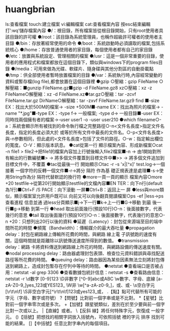 # huangbrian
ls:查看檔案
touch:建立檔案
vi:編輯檔案
cat:查看檔案內容
按esc結束編輯
打’:wq’儲存檔案內容
●/：根目錄，所有檔案皆從根目錄開始，只有root使用者具該目錄的許可權
●/root：該目錄為系統管理員，也稱作超級許可權者的使用者主目錄
●/bin：存放著經常使用的命令
●/boot：系統啟動時必須讀取的檔案,包括系統核心
●/home：存放普通使用者的家目錄，每個使用者都有自己的家目錄
●/etc：放置與系統設定、管理相關的檔案
●/usr：這是一個非常重要的目錄，使用者的應用程式和檔案都放在這個目錄下，類似與windows下的program files目錄
●/media：可用來做為光碟、軟碟片、隨身碟與其他分割區的自動掛載點
●/tmp：供全部使用者暫時放置檔案的目錄
●/var：系統執行時,內容經常變動的資料或暫存檔(log file),都會放置在這個目錄裡
●gzip
○壓縮：gzip FileName
○解壓縮：■gunzip FileName.gz■gzip -d FileName.gz8
xz○壓縮：xz -z FileName○解壓縮：xz -d FileName.xz●tar.gz○壓縮：tar -zcvf FileName.tar.gz DirName○解壓縮：tar -zxvf FileName.tar.gz9
find ■-size EX：找出大於500M的檔案→ -size +500M■-name EX：找出為照片的檔案→ -name "*.jpg"■-type EX：-type f→ 一般檔案;  -type d→ 一般目錄■-user EX：同時找兩個擁有者的檔案→-user user1 -o -user user210
●which filename○-a：系統會顯示所有被找到的命令執行檔之完整路徑○-n<文件名長度>指定文件名長度，指定的長度必須大於 或等於所有文件中最長的文件名。○-p<文件名長度>與-n参數相同，但此處的<文件名長度>包括了文件的路徑。○-w：指定輸出欄位 的寬度。○-V：顯示版本訊息。
●cat從第一行 顯示檔案內容、形成新檔案○cat -n file1 > file2→把file1的檔案內容加上行號後輸入file2檔案■-n  → 由1開始對所有輸出的行數編號■>    → 將多個文件覆蓋到目標文件中■>>  → 將多個文件追加到目標文件中，不覆蓋
●tac從最後一行 開始顯示○tac -r -s 'x\|[^x]' test.log→一個 接著  一個字符的反轉一個文件■-r→將分 隔符  作為基  礎正規表達是處理■-s→使用String作為分 隔符代替默認的換行符
●more一頁一頁的顯示  檔案內容○more +20 testfile→從第20行開始顯示testfile的文檔內容■EN TER：向下n行(default為1行)■Ctrl+F   /S PACE：向下滾動  一屏■Ctrl+B：返回上一 屏
●less與more類似，顯示檔案室允許用戶既可以 向前又可以向後翻頁閱讀檔案○ps -ef    |less→ps查看進程 信息並通 過less分頁顯示■j→下一行■k→上一行■G→移動  到最 後一行■g→移動  到第一行
●head 取出前面幾行(預設10行)○-n：後面接數字，代表幾行的意思
●tail 取出後面幾行(預設10行)○-n：後面接數字，代表幾行的意思○-n +20：只想列出20行以後的資料
●延遲（Latency）：封包從來源端至目的端中間所花的時間
●頻寬（Bandwidth）：傳輸媒介的最大吞吐量
●propagation delay：封包在網路線上傳輸所花費的時間，與網路 線上電 子訊號跑的速度有關，這個時間就是距離除以訊號傳送速度所得到的數值。
●transmission delay：網路 卡將資料傳送到網路線上所花的時間，與網路設備的傳送速度有關。
●nodal processing delay：路由器處理封包表頭、檢查位元資料錯誤與尋找配送路徑等所花費的時間。
●queuing delay：路由器因為某些因素無法立刻將封包傳送到網路上，造成封包暫存在佇列中等待的時間。
●netstat
●查看端口是否被占用：netstat -al grep 3306
●查看數據包統計信息：netstat -s
●查看路由信息：netstat -r
\d數字
[0-9]123
\D非數字
[^0-9]abc或ABC
\w數字、字母、底線
[a-zA-Z0-9_]yes_123或YES123_
\W非
\w[^a-zA-z0-9_]，或、或-
\s空白字元[\r\t\n\f]
\S非空白字元[^\r\t\n\f]123或yes123_或，
.【點】點可代替所有可能的字元（字母、數字或符號）
?【問號】比對前一個字串或是不比對。
*【星號】比對前一個字串零次或是多次。
+【加號】跟星號類似，差別在於至少要與前一個字比對一次或以上。
|【直線】或者。
\【反斜 線】將任何特殊字元，恢復成  一般字元。
()【括號】把想找的相關字詞放入括號內，可依照括號 裡的字元  排序 找到可能的結果。
[]【中括號】任意比對字串內的每個項目。
